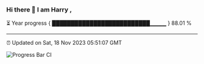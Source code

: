 ### Hi there 👋 I am Harry , 

⏳ Year progress { ██████████████████████████▁▁▁▁ } 88.01 %

---

⏰ Updated on Sat, 18 Nov 2023 05:51:07 GMT

![Progress Bar CI](https://github.com/duykhang68/duykhang68/workflows/Progress%20Bar%20CI/badge.svg)
